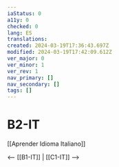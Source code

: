 ```yaml
---
iaStatus: 0
a11y: 0
checked: 0
lang: ES
translations: 
created: 2024-03-19T17:36:43.697Z
modified: 2024-03-19T17:42:09.612Z
ver_major: 0
ver_minor: 1
ver_rev: 1
nav_primary: []
nav_secondary: []
tags: []
---
```

# B2-IT

[[Aprender Idioma Italiano]]

<-- [[B1-IT]] | [[C1-IT]] -->


